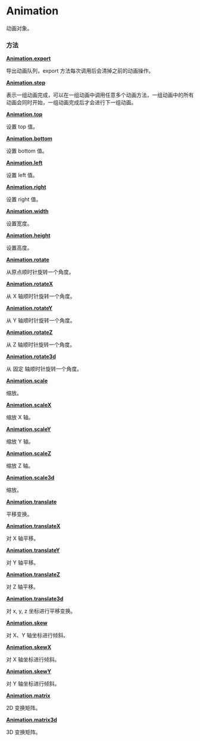 # Animation

动画对象。

### 方法

**[Animation.export](./Animation/export)**

导出动画队列，export 方法每次调用后会清掉之前的动画操作。

**[Animation.step](./Animation/step)**

表示一组动画完成，可以在一组动画中调用任意多个动画方法，一组动画中的所有动画会同时开始，一组动画完成后才会进行下一组动画。

**[Animation.top](./Animation/top)**

设置 top 值。

**[Animation.bottom](./Animation/bottom)**

设置 bottom 值。

**[Animation.left](./Animation/left)**

设置 left 值。

**[Animation.right](./Animation/right)**

设置 right 值。

**[Animation.width](./Animation/width)**

设置宽度。

**[Animation.height](./Animation/height)**

设置高度。

**[Animation.rotate](./Animation/rotate)**

从原点顺时针旋转一个角度。

**[Animation.rotateX](./Animation/rotateX)**

从 X 轴顺时针旋转一个角度。

**[Animation.rotateY](./Animation/rotateY)**

从 Y 轴顺时针旋转一个角度。

**[Animation.rotateZ](./Animation/rotateZ)**

从 Z 轴顺时针旋转一个角度。

**[Animation.rotate3d](./Animation/rotate3d)**

从 固定 轴顺时针旋转一个角度。

**[Animation.scale](./Animation/scale)**

缩放。

**[Animation.scaleX](./Animation/scaleX)**

缩放 X 轴。

**[Animation.scaleY](./Animation/scaleY)**

缩放 Y 轴。

**[Animation.scaleZ](./Animation/scaleZ)**

缩放 Z 轴。

**[Animation.scale3d](./Animation/scale3d)**

缩放。

**[Animation.translate](./Animation/translate)**

平移变换。

**[Animation.translateX](./Animation/translateX)**

对 X 轴平移。

**[Animation.translateY](./Animation/translateY)**

对 Y 轴平移。

**[Animation.translateZ](./Animation/translateZ)**

对 Z 轴平移。

**[Animation.translate3d](./Animation/translate3d)**

对 x, y, z 坐标进行平移变换。

**[Animation.skew](./Animation/skew)**

对 X、Y 轴坐标进行倾斜。

**[Animation.skewX](./Animation/skewX)**

对 X 轴坐标进行倾斜。

**[Animation.skewY](./Animation/skewY)**

对 Y 轴坐标进行倾斜。

**[Animation.matrix](./Animation/matrix)**

2D 变换矩阵。

**[Animation.matrix3d](./Animation/matrix3d)**

3D 变换矩阵。

